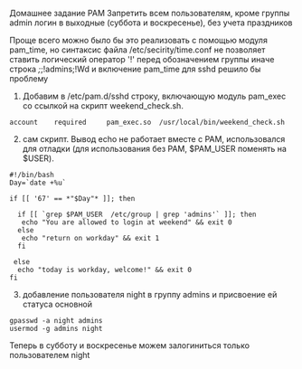 Домашнее задание
PAM
 Запретить всем пользователям, кроме группы admin логин в выходные (суббота и воскресенье), без учета праздников


Проще всего можно было бы это реализовать с помощью модуля pam_time, но синтаксис файла /etc/secirity/time.conf не позволяет ставить логический оператор '!' перед обозначением группы
иначе строка *;*;!admins;!Wd и включение pam_time для sshd решило бы проблему


1. Добавим в /etc/pam.d/sshd строку, включающую модуль pam_exec со ссылкой на скрипт weekend_check.sh. 
```
account    required     pam_exec.so  /usr/local/bin/weekend_check.sh
```


2. сам скрипт. Вывод echo не работает вместе с PAM, использовался для отладки (для использования без PAM, $PAM_USER поменять на $USER).
```
#!/bin/bash
Day=`date +%u`

if [[ '67' == *"$Day"* ]]; then
   
  if [[ `grep $PAM_USER  /etc/group | grep 'admins'` ]]; then
   echo "You are allowed to login at weekend" && exit 0
  else 
   echo "return on workday" && exit 1
  fi

 else 
  echo "today is workday, welcome!" && exit 0
fi
```

3. добавление пользователя night в группу admins и присвоение ей статуса основной
```
gpasswd -a night admins
usermod -g admins night
```

 Теперь в субботу и воскресенье можем залогиниться только пользователем night